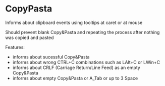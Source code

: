 # CopyPasta
Informs about clipboard events using tooltips at caret or at mouse

Should prevent blank Copy&Pasta and repeating the process after nothing was copied and pasted

Features:
- informs about sucessful Copy&Pasta
- informs about wrong CTRL+C combinations such as LAlt+C or LWin+C
- informs about CRLF (Carriage Return/Line Feed) as an empty Copy&Pasta
- informs about empty Copy&Pasta or A_Tab or up to 3 Space 

